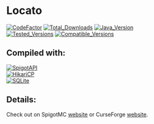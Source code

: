 # Locato
[![CodeFactor](https://img.shields.io/codefactor/grade/github/zerrium/locato?style=for-the-badge)](https://www.codefactor.io/repository/github/zerrium/locato) 
[![Total_Downloads](https://img.shields.io/spiget/downloads/87925?label=Total%20Downloads&style=for-the-badge)](https://www.spigotmc.org/resources/locato.87925/) [![Java_Version](https://img.shields.io/badge/JDK%20Version-8--16-orange?style=for-the-badge)]() <br>
[![Tested_Versions](https://img.shields.io/badge/Tested%20Versions-1.8.8--1.17.1-blue?style=for-the-badge)]() [![Compatible_Versions](https://img.shields.io/badge/Compatible%20Versions-1.8--1.17.1-black?style=for-the-badge)]()

## Compiled with:
[![SpigotAPI](https://img.shields.io/badge/SpigotAPI-1.16.5-yellow?style=for-the-badge)](https://hub.spigotmc.org/javadocs/bukkit) <br>
[![HikariCP](https://img.shields.io/badge/HikariCP-4.0.3-yellow?style=for-the-badge)](https://github.com/brettwooldridge/HikariCP) <br>
[![SQLite](https://img.shields.io/badge/SQLite-3.34.0-yellow?style=for-the-badge)](https://github.com/sqlite/sqlite) <br>


## Details:
Check out on SpigotMC [website](https://www.spigotmc.org/resources/locato.87925/)
or CurseForge [website](https://www.curseforge.com/minecraft/bukkit-plugins/locato).

